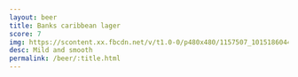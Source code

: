 ```yaml
---
layout: beer
title: Banks caribbean lager
score: 7
img: https://scontent.xx.fbcdn.net/v/t1.0-0/p480x480/1157507_10151860440488745_679128594_n.jpg?oh=b48093bf69677ae9d0efc42a59562d5f&oe=587CA791
desc: Mild and smooth
permalink: /beer/:title.html
---
```

